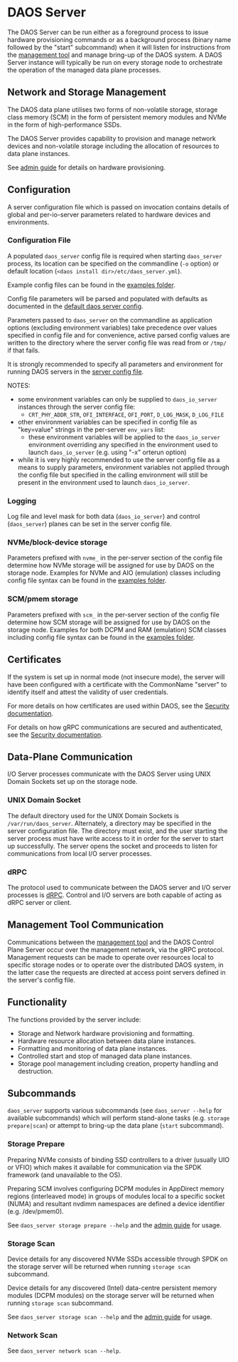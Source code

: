 # DAOS Server

The DAOS Server can be run either as a foreground process to issue hardware
provisioning commands or as a background process (binary name followed by the
"start" subcommand) when it will listen for instructions from the [management
tool](/src/control/cmd/dmg/README.md) and manage bring-up of the DAOS system.
A DAOS Server instance will typically be run on every storage node to
orchestrate the operation of the managed data plane processes.

## Network and Storage Management

The DAOS data plane utilises two forms of non-volatile storage,
storage class memory (SCM) in the form of persistent memory modules
and NVMe in the form of high-performance SSDs.

The DAOS Server provides capability to provision and manage network
devices and non-volatile storage including the allocation of
resources to data plane instances.

See
[admin guide](https://daos-stack.github.io/admin/deployment/#hardware-provisioning)
for details on hardware provisioning.

## Configuration

A server configuration file which is passed on invocation contains details of
global and per-io-server parameters related to hardware devices and
environments.

### Configuration File

A populated `daos_server` config file is required when starting
`daos_server` process, its location can be specified on the
commandline (`-o` option) or default location
(`<daos install dir>/etc/daos_server.yml`).

Example config files can be found in the
[examples folder](/utils/config/examples).

Config file parameters will be parsed and populated with defaults as
documented in the
[default daos server config](/utils/config/daos_server.yml).

Parameters passed to `daos_server` on the commandline as application
options (excluding environment variables) take precedence over values
specified in config file and for convenience, active parsed config
values are written to the directory where the server config file was
read from or `/tmp/` if that fails.

It is strongly recommended to specify all parameters and environment
for running DAOS servers in the
[server config file](/utils/config/daos_server.yml).

NOTES:
* some environment variables can only be supplied to `daos_io_server`
instances through the server config file:
	* `CRT_PHY_ADDR_STR`, `OFI_INTERFACE`, `OFI_PORT`, `D_LOG_MASK`,
`D_LOG_FILE`
* other environment variables can be specified in config file as
"key=value" strings in the per-server `env_vars` list:
	* these environment variables will be applied to the `daos_io_server`
environment overriding any specified in the environment
used to launch  `daos_io_server` (e.g. using "-x" orterun option)
* while it is very highly recommended to use the server config file
as a means to supply parameters, environment variables not applied
through the config file but specified in the calling environment will
still be present in the environment used to launch `daos_io_server`.

### Logging

Log file and level mask for both data (`daos_io_server`) and control
(`daos_server`) planes can be set in the server config file.

### NVMe/block-device storage

Parameters prefixed with `nvme_` in the per-server section of the
config file determine how NVMe storage will be assigned for use by
DAOS on the storage node.
Examples for NVMe and AIO (emulation) classes including config file
syntax can be found in the
[examples folder](/utils/config/examples).

### SCM/pmem storage

Parameters prefixed with `scm_` in the per-server section of the
config file determine how SCM storage will be assigned for use by
DAOS on the storage node.
Examples for both DCPM and RAM (emulation) SCM classes including
config file syntax can be found in the
[examples folder](/utils/config/examples).

## Certificates

If the system is set up in normal mode (not insecure mode), the server will have
been configured with a certificate with the CommonName "server" to identify
itself and attest the validity of user credentials.

For more details on how certificates are used within DAOS, see the
[Security documentation](/src/control/security/README.md#certificate-usage-in-daos).

For details on how gRPC communications are secured and authenticated, see the
[Security documentation](/src/control/security/README.md#host-authentication-with-certificates).

## Data-Plane Communication

I/O Server processes communicate with the DAOS Server using UNIX Domain Sockets
set up on the storage node.

### UNIX Domain Socket

The default directory used for the UNIX Domain Sockets is
`/var/run/daos_server`. Alternately, a directory may be specified in the server
configuration file. The directory must exist, and the user starting the server
process must have write access to it in order for the server to start up
successfully. The server opens the socket and proceeds to listen for
communications from local I/O server processes.

### dRPC

The protocol used to communicate between the DAOS server and I/O server processes
is [dRPC](/src/control/drpc/README.md). Control and I/O servers are both capable
of acting as dRPC server or client.

## Management Tool Communication

Communications between the [management tool](/src/control/cmd/dmg/README.md)
and the DAOS Control Plane Server occur over the management network, via the
gRPC protocol.
Management requests can be made to operate over resources local to specific
storage nodes or to operate over the distributed DAOS system, in the latter case
the requests are directed at access point servers defined in the server's config
file.

## Functionality

The functions provided by the server include:

- Storage and Network hardware provisioning and formatting.
- Hardware resource allocation between data plane instances.
- Formatting and monitoring of data plane instances.
- Controlled start and stop of managed data plane instances.
- Storage pool management including creation, property handling and destruction.

## Subcommands

`daos_server` supports various subcommands (see `daos_server --help`
for available subcommands) which will perform stand-alone tasks (e.g.
`storage prepare|scan`) or attempt to bring-up the data plane
(`start` subcommand).

### Storage Prepare

Preparing NVMe consists of binding SSD controllers to a driver
(usually UIO or VFIO) which makes it available for communication
via the SPDK framework (and unavailable to the OS).

Preparing SCM involves configuring DCPM modules in AppDirect
memory regions (interleaved mode) in groups of modules local to a
specific socket (NUMA) and resultant nvdimm namespaces are defined a
device identifier (e.g. /dev/pmem0).

See `daos_server storage prepare --help` and the
[admin guide](https://daos-stack.github.io/admin/deployment/#hardware-provisioning) for usage.

### Storage Scan

Device details for any discovered NVMe SSDs accessible through SPDK
on the storage server will be returned when running `storage scan`
subcommand.

Device details for any discovered (Intel) data-centre persistent
memory modules (DCPM modules) on the storage server will be returned
when running `storage scan` subcommand.

See `daos_server storage scan --help` and the
[admin guide](https://daos-stack.github.io/admin/deployment/#storage-selection)
for usage.

### Network Scan

See `daos_server network scan --help`.
